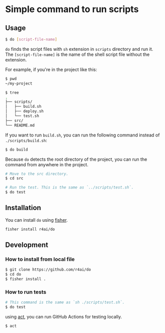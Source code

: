 # Simple command to run scripts

## Usage

```bash
$ do [script-file-name]
```

`do` finds the script files with `sh` extension in `scripts` directory and run it.  
The `[script-file-name]` is the name of the shell script file without the extension.

For example, if you're in the project like this:

```bash
$ pwd
~/my-project

$ tree
.
├── scripts/
│   ├── build.sh
│   ├── deploy.sh
│   └── test.sh
├── src/
└── README.md
```

If you want to run `build.sh`, you can run the following command instead of `./scripts/build.sh`:

```bash
$ do build
```

Because `do` detects the root directory of the project, you can run the command from anywhere in the project.

```bash
# Move to the src directory.
$ cd src

# Run the test. This is the same as `../scripts/test.sh`.
$ do test
```

## Installation

You can install `do` using [fisher](https://github.com/jorgebucaran/fisher).

```bash
fisher install r4ai/do
```

## Development

### How to install from local file

```bash
$ git clone https://github.com/r4ai/do
$ cd do
$ fisher install .
```

### How to run tests

```bash
# This command is the same as `sh ./scripts/test.sh`.
$ do test
```

using [act](https://github.com/nektos/act), you can run GitHub Actions for testing locally.

```bash
$ act
```
